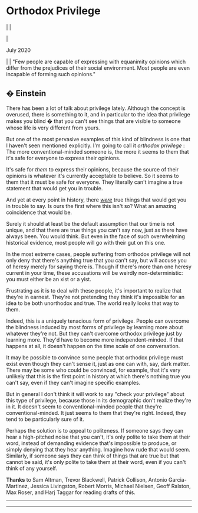 # Orthodox Privilege

| | [](index.html)  
  
|   
  
July 2020  
  
|  |  "Few people are capable of expressing with equanimity opinions which differ from the prejudices of their social environment. Most people are even incapable of forming such opinions."  
  
� Einstein   
---  
  
  
There has been a lot of talk about privilege lately. Although the concept is overused, there is something to it, and in particular to the idea that privilege makes you blind � that you can't see things that are visible to someone whose life is very different from yours.  
  
But one of the most pervasive examples of this kind of blindness is one that I haven't seen mentioned explicitly. I'm going to call it _orthodox privilege_ : The more conventional-minded someone is, the more it seems to them that it's safe for everyone to express their opinions.  
  
It's safe for _them_ to express their opinions, because the source of their opinions is whatever it's currently acceptable to believe. So it seems to them that it must be safe for everyone. They literally can't imagine a true statement that would get you in trouble.  
  
And yet at every point in history, there [_were_](say.html) true things that would get you in trouble to say. Is ours the first where this isn't so? What an amazing coincidence that would be.  
  
Surely it should at least be the default assumption that our time is not unique, and that there are true things you can't say now, just as there have always been. You would think. But even in the face of such overwhelming historical evidence, most people will go with their gut on this one.  
  
In the most extreme cases, people suffering from orthodox privilege will not only deny that there's anything true that you can't say, but will accuse you of heresy merely for saying there is. Though if there's more than one heresy current in your time, these accusations will be weirdly non-deterministic: you must either be an xist or a yist.  
  
Frustrating as it is to deal with these people, it's important to realize that they're in earnest. They're not pretending they think it's impossible for an idea to be both unorthodox and true. The world really looks that way to them.  
  
Indeed, this is a uniquely tenacious form of privilege. People can overcome the blindness induced by most forms of privilege by learning more about whatever they're not. But they can't overcome orthodox privilege just by learning more. They'd have to become more independent-minded. If that happens at all, it doesn't happen on the time scale of one conversation.  
  
It may be possible to convince some people that orthodox privilege must exist even though they can't sense it, just as one can with, say, dark matter. There may be some who could be convinced, for example, that it's very unlikely that this is the first point in history at which there's nothing true you can't say, even if they can't imagine specific examples.  
  
But in general I don't think it will work to say "check your privilege" about this type of privilege, because those in its demographic don't realize they're in it. It doesn't seem to conventional-minded people that they're conventional-minded. It just seems to them that they're right. Indeed, they tend to be particularly sure of it.  
  
Perhaps the solution is to appeal to politeness. If someone says they can hear a high-pitched noise that you can't, it's only polite to take them at their word, instead of demanding evidence that's impossible to produce, or simply denying that they hear anything. Imagine how rude that would seem. Similarly, if someone says they can think of things that are true but that cannot be said, it's only polite to take them at their word, even if you can't think of any yourself.   
  
  
  
  
  
  
  
  
  
  
  
**Thanks** to Sam Altman, Trevor Blackwell, Patrick Collison, Antonio Garcia-Martinez, Jessica Livingston, Robert Morris, Michael Nielsen, Geoff Ralston, Max Roser, and Harj Taggar for reading drafts of this.  
  
  
  
  

* * *  
  
---
